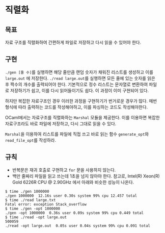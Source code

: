 # 직렬화

## 목표
자료 구조를 직렬화하여 간편하게 파일로 저장하고 다시 읽을 수 있어야 한다.

## 구현
`./gen [줄 수]`를 실행하면 해당 줄만큼 랜덤 숫자가 채워진 리스트를 생성하고 이를 `large.out` 에 저장한다.
`./read large.out`를 실행하면 모든 줄에 있는 숫자를 읽은 후 짝수의 개수를 출력되어야 한다.
기본적으로 정수 리스트는 문자열로 변환하여 파일로 저장하기가 쉽고, 이를 다시 읽어들이기도 쉽다.
이 과정이 이미 구현되어 있다.

하지만 복잡한 자료구조인 경우 이러한 과정을 구현하기가 번거로운 경우가 많다.
매번 형식에 따라 출력하는 코드를 작성해야하고, 이를 파싱하는 코드도 작성해야한다.

OCaml에서는 자료구조를 직렬화하는 `Marshal` 모듈을 제공한다. 이를 이용하면
복잡한 자료구조라도 바로 파일에 저장하고, 다시 그대로 읽을 수 있다.

`Marshal`을 이용하여 리스트를 파일에 직접 쓰고 바로 읽는 함수
`generate_opt`와 `read_file_opt`를 작성하라.

## 규칙
- 반복문은 재귀 호출로 구현하고 `for` 문을 사용하지 않는다.
- 백만 줄짜리 파일을 읽고 쓰는데 1초을 넘지 않아야 한다. 참고로, Intel(R) Xeon(R) Gold 6226R CPU @ 2.90GHz 에서 아래와 비슷한 성능이 나온다.
```console
$ time ./gen 1000000
./gen 1000000  12.16s user 0.30s system 99% cpu 12.457 total
$ time ./read large.txt
Fatal error: exception Stack_overflow
$ time ./gen -opt 1000000
./gen -opt 1000000  0.36s user 0.09s system 99% cpu 0.449 total
$ time ./read -opt large.out
500059
./read -opt large.out  0.05s user 0.04s system 99% cpu 0.091 total
```
